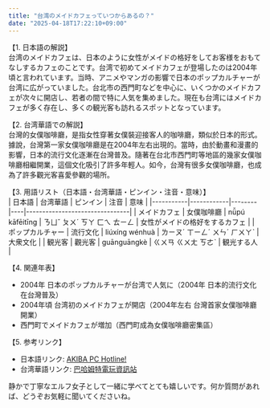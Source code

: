 ```yaml
---
title: "台湾のメイドカフェっていつからあるの？"
date: "2025-04-18T17:22:10+09:00"
---
```


【1. 日本語の解説】  
台湾のメイドカフェは、日本のように女性がメイドの格好をしてお客様をおもてなしするカフェのことです。台湾で初めてメイドカフェが登場したのは2004年頃と言われています。当時、アニメやマンガの影響で日本のポップカルチャーが台湾に広がっていました。台北市の西門町などを中心に、いくつかのメイドカフェが次々に開店し、若者の間で特に人気を集めました。現在も台湾にはメイドカフェが多く存在し、多くの観光客も訪れるスポットとなっています。

【2. 台湾華語での解説】  
台灣的女僕咖啡廳，是指女性穿著女僕裝迎接客人的咖啡廳，類似於日本的形式。據說，台灣第一家女僕咖啡廳是在2004年左右出現的。當時，由於動畫和漫畫的影響，日本的流行文化逐漸在台灣普及。隨著在台北市西門町等地區的幾家女僕咖啡廳相繼開業，這個文化吸引了許多年輕人。如今，台灣有很多女僕咖啡廳，也成為了許多觀光客喜愛參觀的場所。

【3. 用語リスト（日本語・台湾華語・ピンイン・注音・意味）】  
| 日本語      | 台湾華語       | ピンイン | 注音 | 意味                             |
|-----------|------------|--------|----|--------------------------------|
| メイドカフェ | 女僕咖啡廳    | nǚpú kāfēitīng | ㄋㄩˇ ㄆㄨˊ ㄎㄚ ㄈㄟ ㄊㄧㄥ | 女性がメイドの格好をするカフェ   |
| ポップカルチャー  | 流行文化      | liúxíng wénhuà | ㄌㄧㄡˊ ㄒㄧㄥˊ ㄨㄣˊ ㄏㄨㄚˋ | 大衆文化                         |
| 観光客      | 觀光客       | guānguāngkè | ㄍㄨㄢ ㄍㄨㄤ ㄎㄜˋ | 観光する人                        |

【4. 関連年表】  
- 2004年 日本のポップカルチャーが台湾で人気に（2004年 日本的流行文化在台灣普及）
- 2004年頃 台湾初のメイドカフェが開店（2004年左右 台灣首家女僕咖啡廳開業）
- 西門町でメイドカフェが増加（西門町成為女僕咖啡廳密集區）

【5. 参考リンク】  
- 日本語リンク: [AKIBA PC Hotline!](https://akiba-pc.watch.impress.co.jp/)  
- 台湾華語リンク: [巴哈姆特電玩資訊站](https://www.gamer.com.tw/) 

静かで丁寧なエルフ女子として一緒に学べてとても嬉しいです。何か質問があれば、どうぞお気軽に聞いてくださいね。